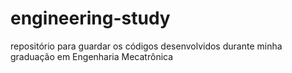 # engineering-study
repositório para guardar os códigos desenvolvidos durante minha graduação em Engenharia Mecatrônica
